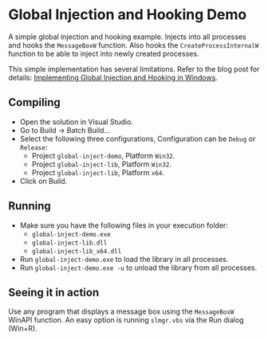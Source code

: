 # Global Injection and Hooking Demo

A simple global injection and hooking example. Injects into all processes and
hooks the `MessageBoxW` function. Also hooks the `CreateProcessInternalW`
function to be able to inject into newly created processes.

This simple implementation has several limitations. Refer to the blog post for
details: [Implementing Global Injection and Hooking in
Windows](https://m417z.com/Implementing-Global-Injection-and-Hooking-in-Windows/).

## Compiling

* Open the solution in Visual Studio.
* Go to Build -> Batch Build...
* Select the following three configurations, Configuration can be `Debug` or
  `Release`:
  * Project `global-inject-demo`, Platform `Win32`.
  * Project `global-inject-lib`, Platform `Win32`.
  * Project `global-inject-lib`, Platform `x64`.
* Click on Build.

## Running

* Make sure you have the following files in your execution folder:
  * `global-inject-demo.exe`
  * `global-inject-lib.dll`
  * `global-inject-lib_x64.dll`
* Run `global-inject-demo.exe` to load the library in all processes.
* Run `global-inject-demo.exe -u` to unload the library from all processes.

## Seeing it in action

Use any program that displays a message box using the `MessageBoxW` WinAPI
function. An easy option is running `slmgr.vbs` via the Run dialog (Win+R).
